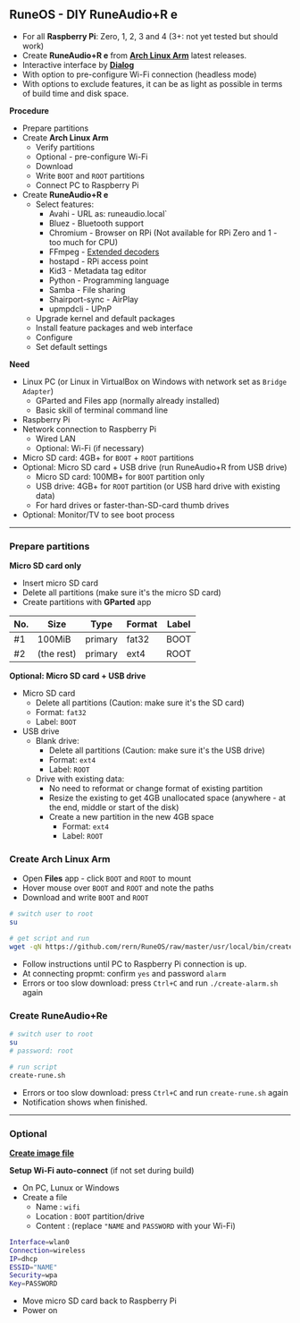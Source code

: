 RuneOS - DIY RuneAudio+R e
---
- For all **Raspberry Pi**: Zero, 1, 2, 3 and 4 (3+: not yet tested but should work)
- Create **RuneAudio+R e** from [**Arch Linux Arm**](https://archlinuxarm.org/about/downloads) latest releases.
- Interactive interface by [**Dialog**](https://invisible-island.net/dialog/)
- With option to pre-configure Wi-Fi connection (headless mode)
- With options to exclude features, it can be as light as possible in terms of build time and disk space.

**Procedure**
- Prepare partitions
- Create **Arch Linux Arm**
	- Verify partitions
	- Optional - pre-configure Wi-Fi
	- Download
	- Write `BOOT` and `ROOT` partitions
	- Connect PC to Raspberry Pi
- Create **RuneAudio+R e**
	- Select features:
		- Avahi - URL as: runeaudio.local`
		- Bluez - Bluetooth support
		- Chromium - Browser on RPi (Not available for RPi Zero and 1 - too much for CPU)
		- FFmpeg - [Extended decoders](https://github.com/rern/RuneOS/blob/master/ffmpeg.md)
		- hostapd - RPi access point
		- Kid3 - Metadata tag editor
		- Python - Programming language
		- Samba - File sharing
		- Shairport-sync - AirPlay
		- upmpdcli - UPnP
	- Upgrade kernel and default packages
	- Install feature packages and web interface
	- Configure
	- Set default settings

**Need**
- Linux PC (or Linux in VirtualBox on Windows with network set as `Bridge Adapter`)
	- GParted and Files app (normally already installed)
	- Basic skill of terminal command line
- Raspberry Pi
- Network connection to Raspberry Pi 
	- Wired LAN
	- Optional: Wi-Fi (if necessary)
- Micro SD card: 4GB+ for `BOOT` + `ROOT` partitions
- Optional: Micro SD card + USB drive (run RuneAudio+R from USB drive)
	- Micro SD card: 100MB+ for `BOOT` partition only
	- USB drive: 4GB+ for `ROOT` partition (or USB hard drive with existing data)
	- For hard drives or faster-than-SD-card thumb drives
- Optional: Monitor/TV to see boot process
---

### Prepare partitions

**Micro SD card only**
- Insert micro SD card
- Delete all partitions (make sure it's the micro SD card)
- Create partitions with **GParted** app

| No. | Size        | Type    | Format | Label |
|-----|-------------|---------|--------|-------|
| #1  | 100MiB      | primary | fat32  | BOOT  |
| #2  | (the rest)  | primary | ext4   | ROOT  |
	
**Optional: Micro SD card + USB drive**
- Micro SD card
	- Delete all partitions (Caution: make sure it's the SD card)
	- Format: `fat32`
	- Label: `BOOT`
- USB drive
	- Blank drive:
		- Delete all partitions (Caution: make sure it's the USB drive)
		- Format: `ext4`
		- Label: `ROOT`
	- Drive with existing data:
		- No need to reformat or change format of existing partition
		- Resize the existing to get 4GB unallocated space (anywhere - at the end, middle or start of the disk)
		- Create a new partition in the new 4GB space
			- Format: `ext4`
			- Label: `ROOT`

### Create Arch Linux Arm

- Open **Files** app - click `BOOT` and `ROOT` to mount
- Hover mouse over `BOOT` and `ROOT` and note the paths
- Download and write `BOOT` and `ROOT`
```sh
# switch user to root
su

# get script and run
wget -qN https://github.com/rern/RuneOS/raw/master/usr/local/bin/create-alarm.sh; chmod +x create-alarm.sh; ./create-alarm.sh
```
- Follow instructions until PC to Raspberry Pi connection is up.
- At connecting propmt: confirm `yes` and password `alarm`
- Errors or too slow download: press `Ctrl+C` and run `./create-alarm.sh` again

### Create RuneAudio+Re

```sh
# switch user to root
su
# password: root

# run script
create-rune.sh
```
- Errors or too slow download: press `Ctrl+C` and run `create-rune.sh` again
- Notification shows when finished.

---

### Optional
[**Create image file**](https://github.com/rern/RuneOS/blob/master/imagefile.md)  

**Setup Wi-Fi auto-connect** (if not set during build)
- On PC, Lunux or Windows
- Create a file
	- Name     : `wifi`
	- Location : `BOOT` partition/drive
	- Content  : (replace `"NAME` and `PASSWORD` with your Wi-Fi)
```sh
Interface=wlan0
Connection=wireless
IP=dhcp
ESSID="NAME"
Security=wpa
Key=PASSWORD
```
- Move micro SD card back to Raspberry Pi
- Power on

